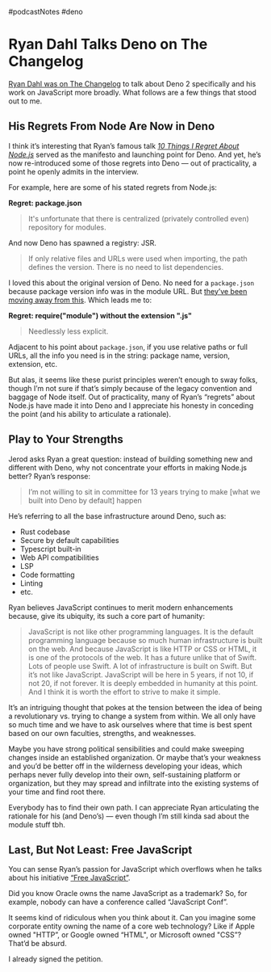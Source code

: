 #podcastNotes #deno

# Ryan Dahl Talks Deno on The Changelog

[Ryan Dahl was on The Changelog](https://changelog.com/podcast/610) to talk about Deno 2 specifically and his work on JavaScript more broadly. What follows are a few things that stood out to me.

## His Regrets From Node Are Now in Deno

I think it’s interesting that Ryan’s famous talk [_10 Things I Regret About Node.js_](https://www.youtube.com/watch?v=M3BM9TB-8yA) served as the manifesto and launching point for Deno. And yet, he’s now re-introduced some of those regrets into Deno — out of practicality, a point he openly admits in the interview.

For example, here are some of his stated regrets from Node.js:

**Regret: package.json**

> It's unfortunate that there is centralized (privately controlled even) repository for modules.

And now Deno has spawned a registry: JSR.

> If only relative files and URLs were used when importing, the path defines the version. There is no need to list dependencies.

I loved this about the original version of Deno. No need for a `package.json` because package version info was in the module URL. But [they’ve been moving away from this](https://blog.jim-nielsen.com/2024/deno-de-emphasizes-http-imports/). Which leads me to:

**Regret: require("module") without the extension ".js"**

> Needlessly less explicit.

Adjacent to his point about `package.json`, if you use relative paths or full URLs, all the info you need is in the string: package name, version, extension, etc.

But alas, it seems like these purist principles weren’t enough to sway folks, though I’m not sure if that’s simply because of the legacy convention and baggage of Node itself. Out of practicality, many of Ryan’s “regrets” about Node.js have made it into Deno and I appreciate his honesty in conceding the point (and his ability to articulate a rationale).

## Play to Your Strengths

Jerod asks Ryan a great question: instead of building something new and different with Deno, why not concentrate your efforts in making Node.js better? Ryan’s response:

> I’m not willing to sit in committee for 13 years trying to make [what we built into Deno by default] happen

He’s referring to all the base infrastructure around Deno, such as:

- Rust codebase 
- Secure by default capabilities 
- Typescript built-in
- Web API compatibilities
- LSP 
- Code formatting 
- Linting
- etc.

Ryan believes JavaScript continues to merit modern enhancements because, give its ubiquity, its such a core part of humanity:

> JavaScript is not like other programming languages. It is the default programming language because so much human infrastructure is built on the web. And because JavaScript is like HTTP or CSS or HTML, it is one of the protocols of the web. It has a future unlike that of Swift. Lots of people use Swift. A lot of infrastructure is built on Swift. But it’s not like JavaScript. JavaScript will be here in 5 years, if not 10, if not 20, if not forever. It is deeply embedded in humanity at this point. And I think it is worth the effort to strive to make it simple.

It’s an intriguing thought that pokes at the tension between the idea of being a revolutionary vs. trying to change a system from within. We all only have so much time and we have to ask ourselves where that time is best spent based on our own faculties, strengths, and weaknesses.

Maybe you have strong political sensibilities and could make sweeping changes inside an established organization. Or maybe that’s your weakness and you’d be better off in the wilderness developing your ideas, which perhaps never fully develop into their own, self-sustaining platform or organization, but they may spread and infiltrate into the existing systems of your time and find root there. 

Everybody has to find their own path. I can appreciate Ryan articulating the rationale for his (and Deno’s) — even though I’m still kinda sad about the module stuff tbh.

## Last, But Not Least: Free JavaScript

You can sense Ryan’s passion for JavaScript which overflows when he talks about his initiative [“Free JavaScript”](https://javascript.tm).

Did you know Oracle owns the name JavaScript as a trademark? So, for example, nobody can have a conference called “JavaScript Conf”.

It seems kind of ridiculous when you think about it. Can you imagine some corporate entity owning the name of a core web technology? Like if Apple owned "HTTP”, or Google owned “HTML", or Microsoft owned "CSS”? That’d be absurd.

I already signed the petition.
